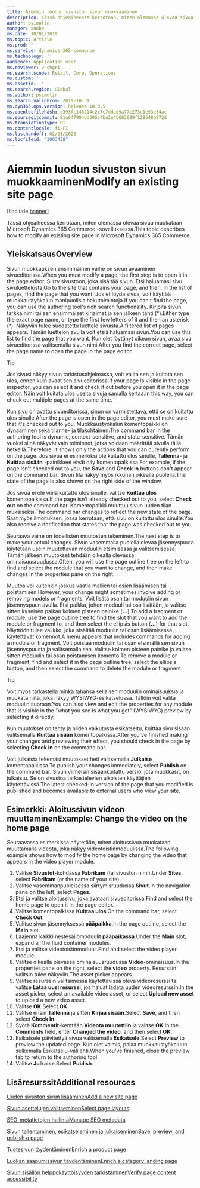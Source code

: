 ```yaml
---
title: Aiemmin luodun sivuston sivun muokkaaminen
description: Tässä ohjeaiheessa kerrotaan, miten olemassa olevaa sivua muokataan Microsoft Dynamics 365 Commerce -sovelluksessa.
author: psimolin
manager: annbe
ms.date: 10/01/2019
ms.topic: article
ms.prod: ''
ms.service: dynamics-365-commerce
ms.technology: ''
audience: Application user
ms.reviewer: v-chgri
ms.search.scope: Retail, Core, Operations
ms.custom: ''
ms.assetid: ''
ms.search.region: Global
ms.author: psimolin
ms.search.validFrom: 2019-10-31
ms.dyn365.ops.version: Release 10.0.5
ms.openlocfilehash: c393fc143214c2c7c7ddad9a77e273e1e53e34ac
ms.sourcegitcommit: 81a647904dd305c4be2e4b683689f128548a872d
ms.translationtype: HT
ms.contentlocale: fi-FI
ms.lasthandoff: 02/01/2020
ms.locfileid: "3003438"
---
```

# <a name="modify-an-existing-site-page"></a><span data-ttu-id="47596-103">Aiemmin luodun sivuston sivun muokkaaminen</span><span class="sxs-lookup"><span data-stu-id="47596-103">Modify an existing site page</span></span>


[!include [banner](includes/banner.md)]

<span data-ttu-id="47596-104">Tässä ohjeaiheessa kerrotaan, miten olemassa olevaa sivua muokataan Microsoft Dynamics 365 Commerce -sovelluksessa.</span><span class="sxs-lookup"><span data-stu-id="47596-104">This topic describes how to modify an existing site page in Microsoft Dynamics 365 Commerce.</span></span>

## <a name="overview"></a><span data-ttu-id="47596-105">Yleiskatsaus</span><span class="sxs-lookup"><span data-stu-id="47596-105">Overview</span></span>

<span data-ttu-id="47596-106">Sivun muokkauksen ensimmäinen vaihe on sivun avaaminen sivueditorissa.</span><span class="sxs-lookup"><span data-stu-id="47596-106">When you must modify a page, the first step is to open it in the page editor.</span></span> <span data-ttu-id="47596-107">Siirry sivustoon, joka sisältää sivun. Etsi haluamasi sivu sivuluettelosta.</span><span class="sxs-lookup"><span data-stu-id="47596-107">Go to the site that contains your page, and then, in the list of pages, find the page that you want.</span></span> <span data-ttu-id="47596-108">Jos et löydä sivua, voit käyttää muokkaustyökalun monipuolisia hakutoimintoja.</span><span class="sxs-lookup"><span data-stu-id="47596-108">If you can't find the page, you can use the authoring tool's rich search functionality.</span></span> <span data-ttu-id="47596-109">Kirjoita sivun tarkka nimi tai sen ensimmäiset kirjaimet ja sen jälkeen tähti (\*).</span><span class="sxs-lookup"><span data-stu-id="47596-109">Either type the exact page name, or type the first few letters of it and then an asterisk (\*).</span></span> <span data-ttu-id="47596-110">Näkyviin tulee suodatettu luettelo sivuista.</span><span class="sxs-lookup"><span data-stu-id="47596-110">A filtered list of pages appears.</span></span> <span data-ttu-id="47596-111">Tämän luettelon avulla voit etsiä haluamasi sivun.</span><span class="sxs-lookup"><span data-stu-id="47596-111">You can use this list to find the page that you want.</span></span> <span data-ttu-id="47596-112">Kun olet löytänyt oikean sivun, avaa sivu sivueditorissa valitsemalla sivun nimi.</span><span class="sxs-lookup"><span data-stu-id="47596-112">After you find the correct page, select the page name to open the page in the page editor.</span></span>

> [!TIP]
> <span data-ttu-id="47596-113">Jos sivusi näkyy sivun tarkistusohjelmassa, voit valita sen ja kuitata sen ulos, ennen kuin avaat sen sivueditorissa.</span><span class="sxs-lookup"><span data-stu-id="47596-113">If your page is visible in the page inspector, you can select it and check it out before you open it in the page editor.</span></span> <span data-ttu-id="47596-114">Näin voit kuitata ulos useita sivuja samalla kertaa.</span><span class="sxs-lookup"><span data-stu-id="47596-114">In this way, you can check out multiple pages at the same time.</span></span>

<span data-ttu-id="47596-115">Kun sivu on avattu sivueditorissa, sinun on varmistettava, että se on kuitattu ulos sinulle.</span><span class="sxs-lookup"><span data-stu-id="47596-115">After the page is open in the page editor, you must make sure that it's checked out to you.</span></span> <span data-ttu-id="47596-116">Muokkaustyökalun komentopalkki on dynaaminen sekä tilanne- ja tilakohtainen.</span><span class="sxs-lookup"><span data-stu-id="47596-116">The command bar in the authoring tool is dynamic, context-sensitive, and state-sensitive.</span></span> <span data-ttu-id="47596-117">Tämän vuoksi siinä näkyvät vain toiminnot, jotka voidaan määrittää sivulla tällä hetkellä.</span><span class="sxs-lookup"><span data-stu-id="47596-117">Therefore, it shows only the actions that you can curently perform on the page.</span></span> <span data-ttu-id="47596-118">Jos sivua ei esimerkiksi ole kuitattu ulos sinulle, **Tallenna**- ja **Kuittaa sisään** -painikkeet eivät näy komentopalkissa.</span><span class="sxs-lookup"><span data-stu-id="47596-118">For example, if the page isn't checked out to you, the **Save** and **Check in** buttons don't appear on the command bar.</span></span> <span data-ttu-id="47596-119">Sivun tila näkyy myös ikkunan oikealla puolella.</span><span class="sxs-lookup"><span data-stu-id="47596-119">The state of the page is also shown on the right side of the window.</span></span>

<span data-ttu-id="47596-120">Jos sivua ei ole vielä kuitattu ulos sinulle, valitse **Kuittaa ulos** komentopalkissa.</span><span class="sxs-lookup"><span data-stu-id="47596-120">If the page isn't already checked out to you, select **Check out** on the command bar.</span></span> <span data-ttu-id="47596-121">Komentopalkki muuttuu sivun uuden tilan mukaiseksi.</span><span class="sxs-lookup"><span data-stu-id="47596-121">The command bar changes to reflect the new state of the page.</span></span> <span data-ttu-id="47596-122">Saat myös ilmoituksen, jossa kerrotaan, että sivu on kuitattu ulos sinulle.</span><span class="sxs-lookup"><span data-stu-id="47596-122">You also receive a notification that states that the page was checked out to you.</span></span>

<span data-ttu-id="47596-123">Seuraava vaihe on todellisten muutosten tekeminen.</span><span class="sxs-lookup"><span data-stu-id="47596-123">The next step is to make your actual changes.</span></span> <span data-ttu-id="47596-124">Sivun vasemmalla puolella olevaa jäsennyspuuta käytetään usein muutettavan moduulin etsimisessä ja valitsemisessa. Tämän jälkeen muutokset tehdään oikealla olevassa ominaisuusruudussa.</span><span class="sxs-lookup"><span data-stu-id="47596-124">Often, you will use the page outline tree on the left to find and select the module that you want to change, and then make changes in the properties pane on the right.</span></span> 

<span data-ttu-id="47596-125">Muutos voi kuitenkin joskus vaatia mallien tai osien lisäämisen tai poistamisen.</span><span class="sxs-lookup"><span data-stu-id="47596-125">However, your change might sometimes involve adding or removing models or fragments.</span></span> <span data-ttu-id="47596-126">Voit lisätä osan tai moduulin sivun jäsennyspuun avulla. Etsi paikka, johon moduuli tai osa lisätään, ja valitse sitten kyseisen paikan kolmen pisteen painike (**...**).</span><span class="sxs-lookup"><span data-stu-id="47596-126">To add a fragment or module, use the page outline tree to find the slot that you want to add the module or fragment to, and then select the ellipsis button (**...**) for that slot.</span></span> <span data-ttu-id="47596-127">Näyttöön tulee valikko, joka sisältää moduulin tai osan lisäämisessä käytettävät komennot.</span><span class="sxs-lookup"><span data-stu-id="47596-127">A menu appears that includes commands for adding a module or fragment.</span></span> <span data-ttu-id="47596-128">Voit poistaa moduulin tai osan etsimällä sen sivun jäsennyspuusta ja valitsemalla sen. Valitse kolmen pisteen painike ja valitse sitten moduulin tai osan poistamisen komento.</span><span class="sxs-lookup"><span data-stu-id="47596-128">To remove a module or fragment, find and select it in the page outline tree, select the ellipsis button, and then select the command to delete the module or fragment.</span></span>

> [!TIP]
> <span data-ttu-id="47596-129">Voit myös tarkastella minkä tahansa sellaisen moduulin ominaisuuksia ja muokata niitä, joka näkyy WYSIWYG-esikatselussa. Tällöin voit valita moduulin suoraan.</span><span class="sxs-lookup"><span data-stu-id="47596-129">You can also view and edit the properties for any module that is visible in the "what you see is what you get" (WYSIWYG) preview by selecting it directly.</span></span>

<span data-ttu-id="47596-130">Kun muutokset on tehty ja niiden vaikutusta esikatseltu, kuittaa sivu sisään valitsemalla **Kuittaa sisään** komentopalkissa.</span><span class="sxs-lookup"><span data-stu-id="47596-130">After you've finished making your changes and previewing their effect, you should check in the page by selecting **Check in** on the command bar.</span></span> 

<span data-ttu-id="47596-131">Voit julkaista tekemäsi muutokset heti valitsemalla **Julkaise** komentopalkissa.</span><span class="sxs-lookup"><span data-stu-id="47596-131">To publish your changes immediately, select **Publish** on the command bar.</span></span> <span data-ttu-id="47596-132">Sivun viimeisin sisäänkuitattu versio, jota muokkasit, on julkaistu. Se on sivustoa tarkastelevien ulkoisten käyttäjien käytettävissä.</span><span class="sxs-lookup"><span data-stu-id="47596-132">The latest checked-in version of the page that you modified is published and becomes available to external users who view your site.</span></span> 

## <a name="example-change-the-video-on-the-home-page"></a><span data-ttu-id="47596-133">Esimerkki: Aloitussivun videon muuttaminen</span><span class="sxs-lookup"><span data-stu-id="47596-133">Example: Change the video on the home page</span></span>

<span data-ttu-id="47596-134">Seuraavassa esimerkissä näytetään, miten aloitussivua muokataan muuttamalla videota, joka näkyy videotoistinmoduulissa.</span><span class="sxs-lookup"><span data-stu-id="47596-134">The following example shows how to modify the home page by changing the video that appears in the video player module.</span></span>

1. <span data-ttu-id="47596-135">Valitse **Sivustot**-kohdassa **Fabrikam** (tai sivuston nimi).</span><span class="sxs-lookup"><span data-stu-id="47596-135">Under **Sites**, select **Fabrikam** (or the name of your site).</span></span>
1. <span data-ttu-id="47596-136">Valitse vasemmanpuoleisessa siirtymisruudussa **Sivut**.</span><span class="sxs-lookup"><span data-stu-id="47596-136">In the navigation pane on the left, select **Pages**.</span></span>
1. <span data-ttu-id="47596-137">Etsi ja valitse aloitussivu, joka avataan sivueditorissa.</span><span class="sxs-lookup"><span data-stu-id="47596-137">Find and select the home page to open it in the page editor.</span></span>
1. <span data-ttu-id="47596-138">Valitse komentopalkissa **Kuittaa ulos**.</span><span class="sxs-lookup"><span data-stu-id="47596-138">On the command bar, select **Check Out**.</span></span>
1. <span data-ttu-id="47596-139">Valitse sivun jäsennyksessä **pääpaikka**.</span><span class="sxs-lookup"><span data-stu-id="47596-139">In the page outline, select the **Main** slot.</span></span>
1. <span data-ttu-id="47596-140">Laajenna kaikki nestesäilömoduulit **pääpaikassa**.</span><span class="sxs-lookup"><span data-stu-id="47596-140">Under the **Main** slot, expand all the fluid container modules.</span></span>
1. <span data-ttu-id="47596-141">Etsi ja valitse videotoistinmoduuli.</span><span class="sxs-lookup"><span data-stu-id="47596-141">Find and select the video player module.</span></span>
1. <span data-ttu-id="47596-142">Valitse oikealla olevassa ominaisuusruudussa **Video**-ominaisuus.</span><span class="sxs-lookup"><span data-stu-id="47596-142">In the properties pane on the right, select the **video** property.</span></span> <span data-ttu-id="47596-143">Resurssin valitsin tulee näkyviin.</span><span class="sxs-lookup"><span data-stu-id="47596-143">The asset picker appears.</span></span>
1. <span data-ttu-id="47596-144">Valitse resurssin valitsimessa käytettävissä oleva videoresurssi tai valitse **Lataa uusi resurssi**, jos haluat ladata uuden videoresurssin.</span><span class="sxs-lookup"><span data-stu-id="47596-144">In the asset picker, select an available video asset, or select **Upload new asset** to upload a new video asset.</span></span>
1. <span data-ttu-id="47596-145">Valitse **OK**.</span><span class="sxs-lookup"><span data-stu-id="47596-145">Select **OK**.</span></span>
1. <span data-ttu-id="47596-146">Valitse ensin **Tallenna** ja sitten **Kirjaa sisään**.</span><span class="sxs-lookup"><span data-stu-id="47596-146">Select **Save**, and then select **Check In**.</span></span>
1. <span data-ttu-id="47596-147">Syötä **Kommentit**-kenttään **Videota muutettiin** ja valitse **OK**.</span><span class="sxs-lookup"><span data-stu-id="47596-147">In the **Comments** field, enter **Changed the video**, and then select **OK**.</span></span>
1. <span data-ttu-id="47596-148">Esikatsele päivitettyä sivua valitsemalla **Esikatsele**.</span><span class="sxs-lookup"><span data-stu-id="47596-148">Select **Preview** to preview the updated page.</span></span> <span data-ttu-id="47596-149">Kun olet valmis, palaa muokkaustyökaluun sulkemalla Esikatselu-välilehti.</span><span class="sxs-lookup"><span data-stu-id="47596-149">When you've finished, close the preview tab to return to the authoring tool.</span></span>
1. <span data-ttu-id="47596-150">Valitse **Julkaise**.</span><span class="sxs-lookup"><span data-stu-id="47596-150">Select **Publish**.</span></span>

## <a name="additional-resources"></a><span data-ttu-id="47596-151">Lisäresurssit</span><span class="sxs-lookup"><span data-stu-id="47596-151">Additional resources</span></span>

[<span data-ttu-id="47596-152">Uuden sivuston sivun lisääminen</span><span class="sxs-lookup"><span data-stu-id="47596-152">Add a new site page</span></span>](add-new-page.md)

[<span data-ttu-id="47596-153">Sivun asettelujen valitseminen</span><span class="sxs-lookup"><span data-stu-id="47596-153">Select page layouts</span></span>](select-page-layouts.md)

[<span data-ttu-id="47596-154">SEO-metatietojen hallinta</span><span class="sxs-lookup"><span data-stu-id="47596-154">Manage SEO metadata</span></span>](manage-seo-metadata.md)

[<span data-ttu-id="47596-155">Sivun tallentaminen, esikatseleminen ja julkaiseminen</span><span class="sxs-lookup"><span data-stu-id="47596-155">Save, preview, and publish a page</span></span>](save-preview-publish-page.md)

[<span data-ttu-id="47596-156">Tuotesivun täydentäminen</span><span class="sxs-lookup"><span data-stu-id="47596-156">Enrich a product page</span></span>](enrich-product-page.md)

[<span data-ttu-id="47596-157">Luokan saapumissivun täydentäminen</span><span class="sxs-lookup"><span data-stu-id="47596-157">Enrich a category landing page</span></span>](enrich-category-page.md)

[<span data-ttu-id="47596-158">Sivun sisällön helppokäyttöisyyden tarkistaminen</span><span class="sxs-lookup"><span data-stu-id="47596-158">Verify page content accessibility</span></span>](verify-accessibility.md)
